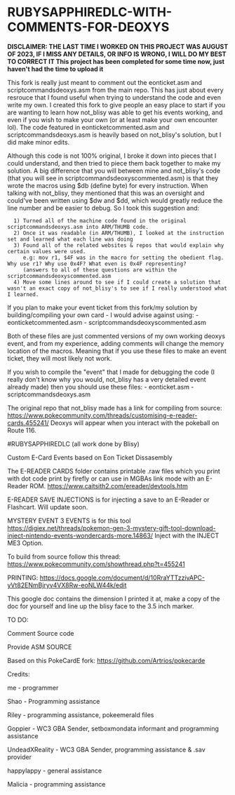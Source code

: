 # RUBYSAPPHIREDLC-WITH-COMMENTS-FOR-DEOXYS
**DISCLAIMER: THE LAST TIME I WORKED ON THIS PROJECT WAS AUGUST OF 2023, IF I MISS ANY DETAILS, OR INFO IS WRONG, I WILL DO MY BEST TO CORRECT IT
              This project has been completed for some time now, just haven't had the time to upload it**

This fork is really just meant to comment out the eonticket.asm and scriptcommandsdeoxys.asm from the main repo. This has just about every resrouce that
I found useful when trying to understand the code and even write my own. I created this fork to give people an easy place to start if you are wanting to learn
how not_blisy was able to get his events working, and even if you wish to make your own (or at least make your own encounter lol).
The code featured in eonticketcommented.asm and scriptcommandsdeoxys.asm is heavily based on not_blisy's solution, but I did make minor edits.

Although this code is not 100% original, I broke it down into pieces that I could understand, and then tried to piece them back together to make my solution.
A big difference that you will between mine and not_blisy's code (that you will see in scriptcommandsdeoxyscommented.asm) is that they wrote the macros
using $db (define byte) for every instruction. When talking with not_blisy, they mentioned that this was an oversight and could've been written using
$dw and $dd, which would greatly reduce the line number and be easier to debug. So I took this suggestion and:

      1) Turned all of the machine code found in the original scriptcommandsdeoxys.asm into ARM/THUMB code.
      2) Once it was readable (in ARM/THUMB), I looked at the instruction set and learned what each line was doing
      3) Found all of the related websites & repos that would explain why certain values were used.
         e.g: mov r1, $4F was in the macro for setting the obedient flag. Why use r1? Why use 0x4F? What even is 0x4F representing?
         (answers to all of these questions are within the scriptcommandsdeoxyscommented.asm
      4) Move some lines around to see if I could create a solution that wasn't an exact copy of not_blisy's to see if I really understood what I learned.

If you plan to make your event ticket from this fork/my solution by building/compiling your own card - I would advise against using:
      - eonticketcommented.asm
      - scriptcommandsdeoxyscommented.asm

Both of these files are just commented versions of my own working deoxys event, and from my experience, adding comments will change the memory location
of the macros. Meaning that if you use these files to make an event ticket, they will most likely not work.

If you wish to compile the "event" that I made for debugging the code (I really don't know why you would, not_blisy has a very detailed event already made)
then you should use these files:
      - eonticket.asm
      - scriptcommandsdeoxys.asm

The original repo that not_blisy made has a link for compiling from source: https://www.pokecommunity.com/threads/customising-e-reader-cards.455241/
Deoxys will appear when you interact with the pokeball on Route 116.

#RUBYSAPPHIREDLC (all work done by Blisy)

Custom E-Card Events based on Eon Ticket Dissasembly

The E-READER CARDS folder contains printable .raw files which you print with dot code print by firefly
or can use in MGBAs link mode with an E-Reader ROM.  https://www.caitsith2.com/ereader/devtools.htm

E-READER SAVE INJECTIONS is for injecting a save to an E-Reader or Flashcart. Will update soon.

MYSTERY EVENT 3 EVENTS is for this tool
https://digiex.net/threads/pokemon-gen-3-mystery-gift-tool-download-inject-nintendo-events-wondercards-more.14863/
Inject with the INJECT ME3 Option. 


To build from source follow this thread: https://www.pokecommunity.com/showthread.php?t=455241

PRINTING: https://docs.google.com/document/d/10RraYTTzzivAPC-yVt82ENmBjryv4VX8Rw-eoNLW44k/edit

This google doc contains the dimension I printed it at, make a copy of the doc for yourself and 
line up the blisy face to the 3.5 inch marker. 

TO DO:

Comment Source code

Provide ASM SOURCE

Based on this PokeCardE fork: https://github.com/Artrios/pokecarde

Credits:

me - programmer

Shao - Programming assistance

Riley - programming assistance, pokeemerald files

Goppier - WC3 GBA Sender, setboxmondata informant and programming assistance

UndeadXReality - WC3 GBA Sender, programming assistance & .sav provider

happylappy - general assistance

Malicia - programming assistance
